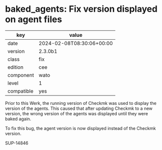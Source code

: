 [//]: # (werk v2)
# baked_agents: Fix version displayed on agent files

key        | value
---------- | ---
date       | 2024-02-08T08:30:06+00:00
version    | 2.3.0b1
class      | fix
edition    | cee
component  | wato
level      | 1
compatible | yes

Prior to this Werk, the running version of Checkmk was used to display
the version of the agents. This caused that after updating Checkmk to a
new version, the wrong version of the agents was displayed until they
were baked again.

To fix this bug, the agent version is now displayed instead of the
Checkmk version.

SUP-14846

